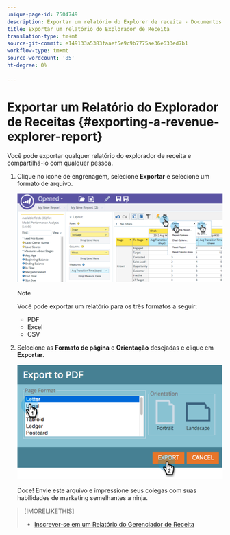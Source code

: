 ```yaml
---
unique-page-id: 7504749
description: Exportar um relatório do Explorer de receita - Documentos do marketing - Documentação do produto
title: Exportar um relatório do Explorador de Receita
translation-type: tm+mt
source-git-commit: e149133a5383faaef5e9c9b7775ae36e633ed7b1
workflow-type: tm+mt
source-wordcount: '85'
ht-degree: 0%

---
```



# Exportar um Relatório do Explorador de Receitas {#exporting-a-revenue-explorer-report}

Você pode exportar qualquer relatório do explorador de receita e compartilhá-lo com qualquer pessoa.

1. Clique no ícone de engrenagem, selecione **Exportar** e selecione um formato de arquivo.

   ![](assets/image2015-3-26-14-3a2-3a19.png)

   >[!NOTE]
   >
   >Você pode exportar um relatório para os três formatos a seguir:
   >
   >    
   >    
   >    * PDF
   >    * Excel
   >    * CSV


1. Selecione as **Formato de página** e **Orientação** desejadas e clique em **Exportar**.

   ![](assets/image2015-3-27-16-3a18-3a34.png)

   Doce! Envie este arquivo e impressione seus colegas com suas habilidades de marketing semelhantes a ninja.

>[!MORELIKETHIS]
>
>* [Inscrever-se em um Relatório do Gerenciador de Receita](subscribe-to-a-revenue-explorer-report.md)

>



